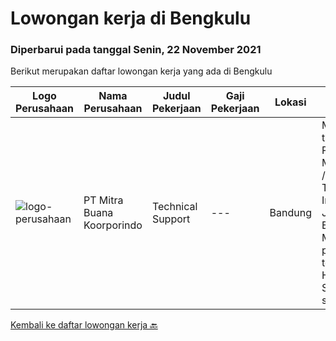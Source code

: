 
  # Lowongan kerja di Bengkulu

  ### Diperbarui pada tanggal Senin, 22 November 2021

  Berikut merupakan daftar lowongan kerja yang ada di Bengkulu

  |Logo Perusahaan | Nama Perusahaan | Judul Pekerjaan | Gaji Pekerjaan | Lokasi | Deskripsi | Tanggal diunggah | Pranala |
  | -------------- | --------------- | --------------- | --------- | --------- | -------------- | ------- | ----------- |
  |![logo-perusahaan](https://image-service-cdn.seek.com.au/f239709d655cb2106929c841dd2b71edd206015d/ee4dce1061f3f616224767ad58cb2fc751b8d2dc)|PT Mitra Buana Koorporindo|Technical Support|---|Bandung|Maksimal 35 tahun Pendidikan Minimal SMK / D3 / S1 Teknik Informatika/ Jaringan / Elektro Memiliki pengetahuan tentang Hardware &amp; Software system,...|Selasa, 02 November 2021|https://www.jobstreet.co.id/id/job/technical-support-3676226?token=0~35de7120-25c0-448c-93c5-b604942df635&sectionRank=1&jobId=jobstreet-id-job-3676226|


  [Kembali ke daftar lowongan kerja 🔙](../README.md#daftar-lowongan-kerja)
  